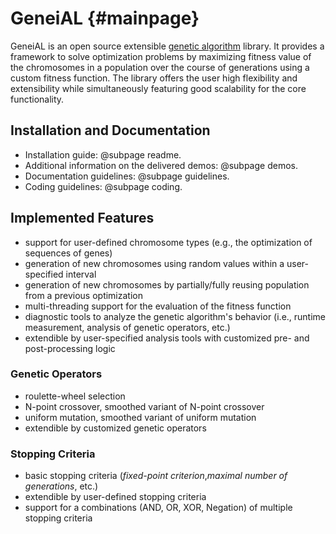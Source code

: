 GeneiAL      {#mainpage}
========

GeneiAL is an open source extensible [genetic algorithm](https://en.wikipedia.org/wiki/Genetic_algorithm) library. It provides a framework to solve optimization problems by maximizing fitness value of the chromosomes in a population over the course of generations using a custom fitness function.
The library offers the user high flexibility and extensibility while simultaneously featuring good scalability for the core functionality.

## Installation and Documentation
 * Installation guide: @subpage readme.
 * Additional information on the delivered demos: @subpage demos.
 * Documentation guidelines: @subpage guidelines.
 * Coding guidelines: @subpage coding.
 
## Implemented Features
 * support for user-defined chromosome types (e.g., the optimization of sequences of genes)
 * generation of new chromosomes using random values within a user-specified interval
 * generation of new chromosomes by partially/fully reusing population from a previous optimization
 * multi-threading support for the evaluation of the fitness function
 * diagnostic tools to analyze the genetic algorithm's behavior (i.e., runtime measurement, analysis of genetic operators, etc.)
 * extendible by user-specified analysis tools with customized pre- and post-processing logic

### Genetic Operators
 * roulette-wheel selection
 * N-point crossover, smoothed variant of N-point crossover
 * uniform mutation, smoothed variant of uniform mutation
 * extendible by customized genetic operators

### Stopping Criteria
 * basic stopping criteria (_fixed-point criterion_,_maximal number of generations_, etc.)
 * extendible by user-defined stopping criteria
 * support for a combinations (AND, OR, XOR, Negation) of multiple stopping criteria
